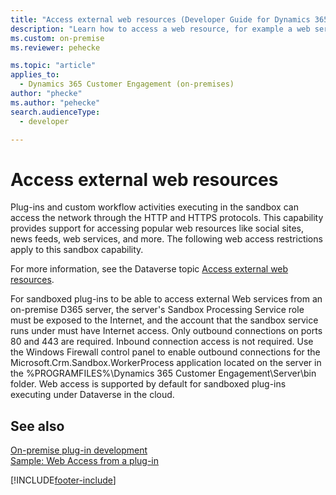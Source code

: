 ```yaml
---
title: "Access external web resources (Developer Guide for Dynamics 365 Customer Engagement) | MicrosoftDocs"
description: "Learn how to access a web resource, for example a web service, from a custom plug-in or workflow activity."
ms.custom: on-premise
ms.reviewer: pehecke

ms.topic: "article"
applies_to: 
  - Dynamics 365 Customer Engagement (on-premises)
author: "phecke"
ms.author: "pehecke"
search.audienceType: 
  - developer

---
```

# Access external web resources

Plug-ins and custom workflow activities executing in the sandbox can access the network through the HTTP and HTTPS protocols. This capability provides support for accessing popular web resources like social sites, news feeds, web services, and more. The following web access restrictions apply to this sandbox capability.

For more information, see the Dataverse topic [Access external web resources](/powerapps/developer/common-data-service/access-web-services).

For sandboxed plug-ins to be able to access external Web services from an on-premise D365 server, the server's Sandbox Processing Service role must be exposed to the Internet, and the account that the sandbox service runs under must have Internet access. Only outbound connections on ports 80 and 443 are required. Inbound connection access is not required. Use the Windows Firewall control panel to enable outbound connections for the Microsoft.Crm.Sandbox.WorkerProcess application located on the server in the %PROGRAMFILES%\Dynamics 365 Customer Engagement\Server\bin folder. Web access is supported by default for sandboxed plug-ins executing under Dataverse in the cloud.

## See also

[On-premise plug-in development](plugin-development.md)  
[Sample: Web Access from a plug-in](/powerapps/developer/common-data-service/org-service/samples/web-access-plugin)

[!INCLUDE[footer-include](../../../includes/footer-banner.md)]
